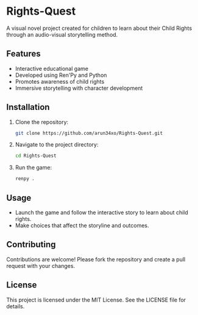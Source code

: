 # Rights-Quest

A visual novel project created for children to learn about their Child Rights through an audio-visual storytelling method.

## Features

- Interactive educational game
- Developed using Ren'Py and Python
- Promotes awareness of child rights
- Immersive storytelling with character development

## Installation

1. Clone the repository:
    ```sh
    git clone https://github.com/arun34xo/Rights-Quest.git
    ```
2. Navigate to the project directory:
    ```sh
    cd Rights-Quest
    ```
3. Run the game:
    ```sh
    renpy .
    ```

## Usage

- Launch the game and follow the interactive story to learn about child rights.
- Make choices that affect the storyline and outcomes.

## Contributing

Contributions are welcome! Please fork the repository and create a pull request with your changes.

## License

This project is licensed under the MIT License. See the LICENSE file for details.
